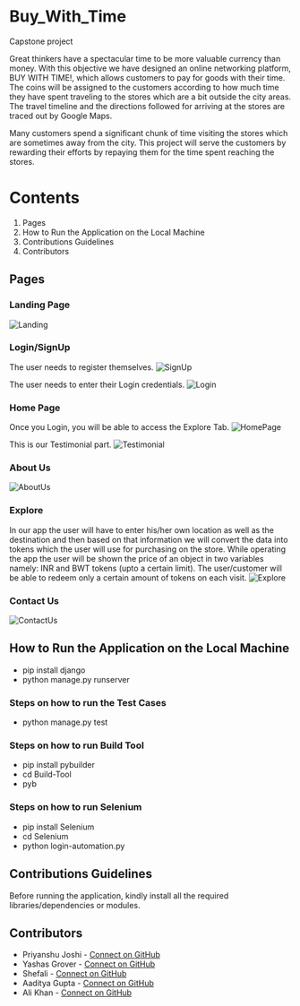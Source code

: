 # Buy_With_Time

Capstone project

Great thinkers have a spectacular time to be more valuable currency than money. With this objective we have designed an online networking platform, BUY WITH TIME!, which allows customers to pay for goods with their time. The coins will be assigned to the customers according to how much time they have spent traveling to the stores which are a bit outside the city areas. The travel timeline and the directions followed for arriving at the stores are traced out by Google Maps.

Many customers spend a significant chunk of time visiting the stores which are sometimes away from the city. This project will serve the customers by rewarding their efforts by repaying them for the time spent reaching the stores.

# Contents

1. Pages
2. How to Run the Application on the Local Machine
3. Contributions Guidelines
4. Contributors

## Pages

### Landing Page

![Landing](https://github.com/priyanshujoshilpj/Buy_With_Time/blob/main/images/landing.jpeg)

### Login/SignUp

The user needs to register themselves.
![SignUp](https://github.com/priyanshujoshilpj/Buy_With_Time/blob/main/images/signup.jpeg)

The user needs to enter their Login credentials.
![Login](https://github.com/priyanshujoshilpj/Buy_With_Time/blob/main/images/login.jpeg)

### Home Page

Once you Login, you will be able to access the Explore Tab. 
![HomePage](https://github.com/priyanshujoshilpj/Buy_With_Time/blob/main/images/home.jpeg)

This is our Testimonial part.
![Testimonial](https://github.com/priyanshujoshilpj/Buy_With_Time/blob/main/images/testimonial.jpeg)

### About Us

![AboutUs](https://github.com/priyanshujoshilpj/Buy_With_Time/blob/main/images/aboutus.jpeg)

### Explore

In our app the user will have to enter his/her own location as well as the destination and then based on that information we will convert the data into tokens which the user will use for purchasing on the store. While operating the app the user will be shown the price of an object in two variables namely: INR and BWT tokens (upto a certain limit). The user/customer will be able to redeem only a certain amount of tokens on each visit.
![Explore](https://github.com/priyanshujoshilpj/Buy_With_Time/blob/main/images/explore.jpeg)

### Contact Us

![ContactUs](https://github.com/priyanshujoshilpj/Buy_With_Time/blob/main/images/contact.jpeg)

## How to Run the Application on the Local Machine
 
- pip install django
- python manage.py runserver

### Steps on how to run the Test Cases

- python manage.py test

### Steps on how to run Build Tool
- pip install pybuilder
- cd Build-Tool
- pyb

### Steps on how to run Selenium
- pip install Selenium
- cd Selenium
- python login-automation.py

##  Contributions Guidelines

 Before running the application, kindly install all the required libraries/dependencies or modules.

## Contributors

- Priyanshu Joshi - [Connect on GitHub](https://github.com/priyanshujoshilpj)
- Yashas Grover - [Connect on GitHub](https://github.com/yashas04)
- Shefali - [Connect on GitHub](https://github.com/Shefali)
- Aaditya Gupta - [Connect on GitHub](https://github.com/aadi-29)
- Ali Khan - [Connect on GitHub](https://github.com/AliKhan-1301)